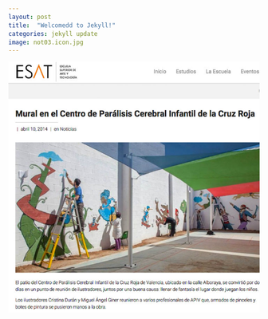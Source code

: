 ```yaml
---
layout: post
title:  "Welcomedd to Jekyll!"
categories: jekyll update
image: not03.icon.jpg
---
```


![imagen](/img/not03.jpg)
